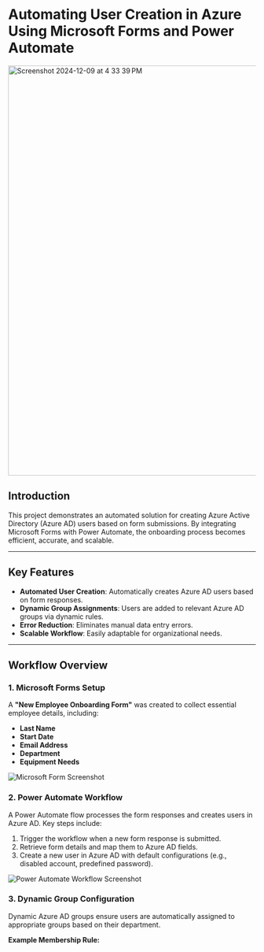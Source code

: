 # Automating User Creation in Azure Using Microsoft Forms and Power Automate

<img width="833" alt="Screenshot 2024-12-09 at 4 33 39 PM" src="https://github.com/user-attachments/assets/128b2652-214e-48db-a17e-ae48202874a5">


## Introduction

This project demonstrates an automated solution for creating Azure Active Directory (Azure AD) users based on form submissions. By integrating Microsoft Forms with Power Automate, the onboarding process becomes efficient, accurate, and scalable.

---

## Key Features

- **Automated User Creation**: Automatically creates Azure AD users based on form responses.
- **Dynamic Group Assignments**: Users are added to relevant Azure AD groups via dynamic rules.
- **Error Reduction**: Eliminates manual data entry errors.
- **Scalable Workflow**: Easily adaptable for organizational needs.

---

## Workflow Overview

### 1. Microsoft Forms Setup

A **"New Employee Onboarding Form"** was created to collect essential employee details, including:

- **Last Name**
- **Start Date**
- **Email Address**
- **Department**
- **Equipment Needs**

![Microsoft Form Screenshot](./path_to_form_screenshot)

### 2. Power Automate Workflow

A Power Automate flow processes the form responses and creates users in Azure AD. Key steps include:

1. Trigger the workflow when a new form response is submitted.
2. Retrieve form details and map them to Azure AD fields.
3. Create a new user in Azure AD with default configurations (e.g., disabled account, predefined password).

![Power Automate Workflow Screenshot](./path_to_workflow_screenshot)

### 3. Dynamic Group Configuration

Dynamic Azure AD groups ensure users are automatically assigned to appropriate groups based on their department.

**Example Membership Rule:**


